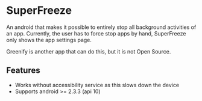 SuperFreeze
===========

An android that makes it possible to entirely stop all background activities of an app.
Currently, the user has to force stop apps by hand, SuperFreeze only shows the app settings page.

Greenify is another app that can do this, but it is not Open Source.

Features
--------

* Works without accessibility service as this slows down the device
* Supports android >= 2.3.3 (api 10)
